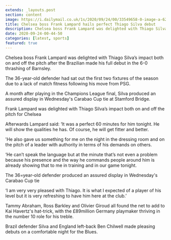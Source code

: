 ```yaml
---
extends: _layouts.post
section: content
image: https://i.dailymail.co.uk/1s/2020/09/24/00/33549658-0-image-a-62_1600904145098.jpg 
title: Chelsea boss Frank Lampard hails perfect Thiago Silva debut 
description: Chelsea boss Frank Lampard was delighted with Thiago Silvas impact both on and off the pitch after the Brazilian made his full debut in the 6-0 thrashing of Barnsley. 
date: 2020-09-24-00-44-50 
categories: [latest, sports] 
featured: true 
--- 
```

Chelsea boss Frank Lampard was delighted with Thiago Silva’s impact both on and off the pitch after the Brazilian made his full debut in the 6-0 thrashing of Barnsley.

The 36-year-old defender had sat out the first two fixtures of the season due to a lack of match fitness following his move from PSG.

A month after playing in the Champions League final, Silva produced an assured display in Wednesday's Carabao Cup tie at Stamford Bridge.

Frank Lampard was delighted with Thiago Silva’s impact both on and off the pitch for Chelsea

Afterwards Lampard said: ‘It was a perfect 60 minutes for him tonight. He will show the qualities he has. Of course, he will get fitter and better. 

'He also gave us something for me on the night in the dressing room and on the pitch of a leader with authority in terms of his demands on others. 

‘He can’t speak the language but at the minute that’s not even a problem because his presence and the way he commands people around him is already showing that to me in training and in our game tonight. 

The 36=year-old defender produced an assured display in Wednesday's Carabao Cup tie

‘I am very very pleased with Thiago. It is what I expected of a player of his level but it is very refreshing to have him here at the club.’ 

Tammy Abraham, Ross Barkley and Olivier Giroud all found the net to add to Kai Havertz's hat-trick, with the £89million Germany playmaker thriving in the number 10 role for his treble.

Brazil defender Silva and England left-back Ben Chilwell made pleasing debuts on a comfortable night for the Blues.

